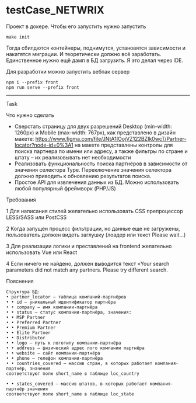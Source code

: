 # testCase_NETWRIX

Проект в докере. 
Чтобы его запустить нужно запустить

```
make init
```

Тогда сбилдются контейнеры, поднимутся, установятся зависимости и накатятся миграции.
И теоретически должно всё заработать. Единственное нужно ещё дамп в БД загрузить. Я это делал через IDE. 

Для разработки можно запустить вебпак сервер
````
npm i --prefix front
npm run serve --prefix front
````
_______________

Task

Что нужно сделать
* Сверстать страницу для двух разрешений Desktop (min-width: 1260px) и Mobile (max-width:
767px), как представлено в дизайн макете:
https://www.figma.com/file/JNtA1IOojVZ122BZIk0wcT/Partner-locator?node-id=0%3A1
на макете представлены контролы для поиска партнера по имени или адресу, а также
фильтры по стране и штату – их реализовывать нет необходимости
* Реализовать функциональность поиска партнёров в зависимости от значения селектора Type.
Переключение значения селектора должно приводить к обновлению результатов поиска.
* Простое API для извлечения данных из БД. Можно использовать любой популярный
фреймворк (PHP/JS)


Требования

1 Для написания стилей желательно использовать CSS препроцессор LESS/SASS или PostCSS

2 Когда запущен процесс фильтрации, но данные еще не загружены, пользователь должен
видеть заглушку (лоадер или текст Please wait…)

3 Для реализации логики и преставлений на frontend желательно использовать Vue или React

4 Если ничего не найдено, должен выводится текст «Your search parameters did not match any
partners. Please try different search.

Пояснения

```
Структура БД:
• partner_locator – таблица компаний-партнёров
• • id – уникальный идентификатор партнёра
• • company – имя компании-партнёра
• • status – статус компании-партнёра, значения:
• • MSP Partner
• • Preferred Partner
• • Premium Partner
• • Elite Partner
• • Distributor
• • logo – путь к логотипу компании-партнёра
• • address – физический адрес лого компании партнёра
• • website – сайт компании-партнёра
• • phone – телефон компании-партнёра
• • countries_covered – массив стран, в которых работает компания-партнёр, значения
соответствуют полю short_name в таблице loc_country

• • states_covered – массив штатов, в которых работает компания-партнёр значения
соответствуют полю short_name в таблице loc_state
```